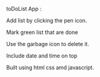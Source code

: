 toDoList App :

Add list by clicking the pen icon.

Mark green list that are done

Use the garbage icon to delete it.

Include date and time on top

Built using html css amd javascript.
